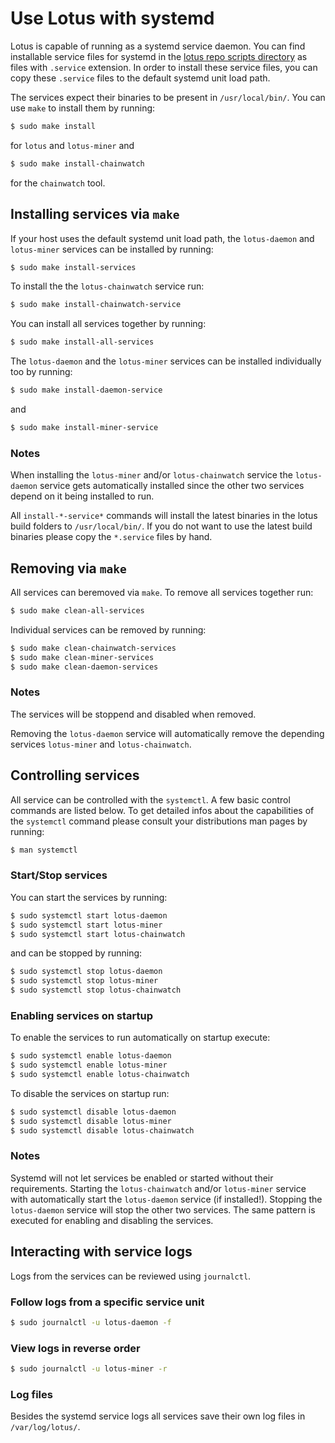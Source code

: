 # Use Lotus with systemd

Lotus is capable of running as a systemd service daemon. You can find installable service files for systemd in the [lotus repo scripts directory](https://github.com/filecoin-project/lotus/tree/master/scripts) as files with `.service` extension. In order to install these service files, you can copy these `.service` files to the default systemd unit load path.

The services expect their binaries to be present in `/usr/local/bin/`. You can use `make` to install them by running:

```sh
$ sudo make install
```

for `lotus` and `lotus-miner` and 

```sh
$ sudo make install-chainwatch
```

for the `chainwatch` tool.

## Installing services via `make`

If your host uses the default systemd unit load path, the `lotus-daemon` and `lotus-miner` services can be installed by running:

```sh
$ sudo make install-services
```

To install the the `lotus-chainwatch` service run:

```sh
$ sudo make install-chainwatch-service
```

You can install all services together by running:

```sh
$ sudo make install-all-services
```

The `lotus-daemon` and the `lotus-miner` services can be installed individually too by running:

```sh
$ sudo make install-daemon-service
```

and 

```sh
$ sudo make install-miner-service
```

### Notes

When installing the `lotus-miner` and/or `lotus-chainwatch` service the `lotus-daemon` service gets automatically installed since the other two services depend on it being installed to run.

All `install-*-service*` commands will install the latest binaries in the lotus build folders to `/usr/local/bin/`. If you do not want to use the latest build binaries please copy the `*.service` files by hand.

## Removing via `make`

All services can beremoved via `make`. To remove all services together run:

```sh
$ sudo make clean-all-services
```

Individual services can be removed by running:

```sh
$ sudo make clean-chainwatch-services
$ sudo make clean-miner-services
$ sudo make clean-daemon-services
```

### Notes

The services will be stoppend and disabled when removed.

Removing the `lotus-daemon` service will automatically remove the depending services `lotus-miner` and `lotus-chainwatch`.


## Controlling services

All service can be controlled with the `systemctl`. A few basic control commands are listed below. To get detailed infos about the capabilities of the `systemctl` command please consult your distributions man pages by running: 

```sh
$ man systemctl
```

### Start/Stop services

You can start the services by running:

```sh
$ sudo systemctl start lotus-daemon
$ sudo systemctl start lotus-miner
$ sudo systemctl start lotus-chainwatch
```

and can be stopped by running:

```sh
$ sudo systemctl stop lotus-daemon
$ sudo systemctl stop lotus-miner
$ sudo systemctl stop lotus-chainwatch
```

### Enabling services on startup

To enable the services to run automatically on startup execute:

```sh
$ sudo systemctl enable lotus-daemon
$ sudo systemctl enable lotus-miner
$ sudo systemctl enable lotus-chainwatch
```

To disable the services on startup run:

```sh
$ sudo systemctl disable lotus-daemon
$ sudo systemctl disable lotus-miner
$ sudo systemctl disable lotus-chainwatch
```
### Notes

Systemd will not let services be enabled or started without their requirements. Starting the `lotus-chainwatch` and/or `lotus-miner` service with automatically start the `lotus-daemon` service (if installed!). Stopping the `lotus-daemon` service will stop the other two services. The same pattern is executed for enabling and disabling the services. 

## Interacting with service logs

Logs from the services can be reviewed using `journalctl`.

### Follow logs from a specific service unit

```sh
$ sudo journalctl -u lotus-daemon -f
```

### View logs in reverse order

```sh
$ sudo journalctl -u lotus-miner -r
```

### Log files

Besides the systemd service logs all services save their own log files in `/var/log/lotus/`.
